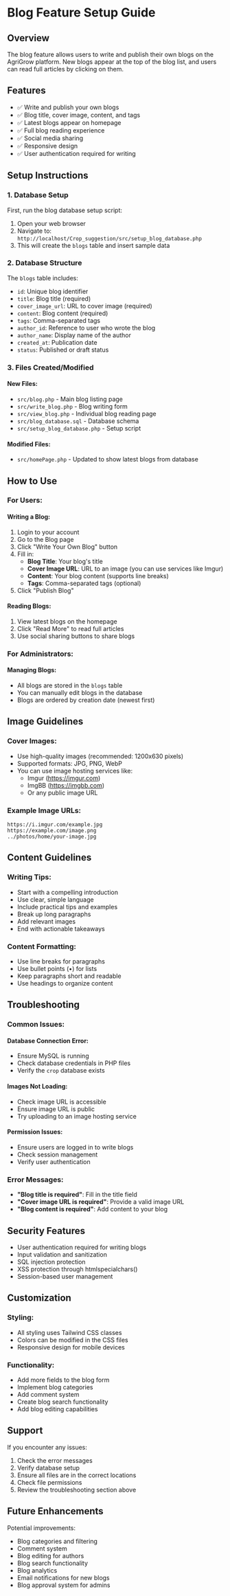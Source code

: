 # Blog Feature Setup Guide

## Overview
The blog feature allows users to write and publish their own blogs on the AgriGrow platform. New blogs appear at the top of the blog list, and users can read full articles by clicking on them.

## Features
- ✅ Write and publish your own blogs
- ✅ Blog title, cover image, content, and tags
- ✅ Latest blogs appear on homepage
- ✅ Full blog reading experience
- ✅ Social media sharing
- ✅ Responsive design
- ✅ User authentication required for writing

## Setup Instructions

### 1. Database Setup
First, run the blog database setup script:

1. Open your web browser
2. Navigate to: `http://localhost/Crop_suggestion/src/setup_blog_database.php`
3. This will create the `blogs` table and insert sample data

### 2. Database Structure
The `blogs` table includes:
- `id`: Unique blog identifier
- `title`: Blog title (required)
- `cover_image_url`: URL to cover image (required)
- `content`: Blog content (required)
- `tags`: Comma-separated tags
- `author_id`: Reference to user who wrote the blog
- `author_name`: Display name of the author
- `created_at`: Publication date
- `status`: Published or draft status

### 3. Files Created/Modified

#### New Files:
- `src/blog.php` - Main blog listing page
- `src/write_blog.php` - Blog writing form
- `src/view_blog.php` - Individual blog reading page
- `src/blog_database.sql` - Database schema
- `src/setup_blog_database.php` - Setup script

#### Modified Files:
- `src/homePage.php` - Updated to show latest blogs from database

## How to Use

### For Users:

#### Writing a Blog:
1. Login to your account
2. Go to the Blog page
3. Click "Write Your Own Blog" button
4. Fill in:
   - **Blog Title**: Your blog's title
   - **Cover Image URL**: URL to an image (you can use services like Imgur)
   - **Content**: Your blog content (supports line breaks)
   - **Tags**: Comma-separated tags (optional)
5. Click "Publish Blog"

#### Reading Blogs:
1. View latest blogs on the homepage
2. Click "Read More" to read full articles
3. Use social sharing buttons to share blogs

### For Administrators:

#### Managing Blogs:
- All blogs are stored in the `blogs` table
- You can manually edit blogs in the database
- Blogs are ordered by creation date (newest first)

## Image Guidelines

### Cover Images:
- Use high-quality images (recommended: 1200x630 pixels)
- Supported formats: JPG, PNG, WebP
- You can use image hosting services like:
  - Imgur (https://imgur.com)
  - ImgBB (https://imgbb.com)
  - Or any public image URL

### Example Image URLs:
```
https://i.imgur.com/example.jpg
https://example.com/image.png
../photos/home/your-image.jpg
```

## Content Guidelines

### Writing Tips:
- Start with a compelling introduction
- Use clear, simple language
- Include practical tips and examples
- Break up long paragraphs
- Add relevant images
- End with actionable takeaways

### Content Formatting:
- Use line breaks for paragraphs
- Use bullet points (•) for lists
- Keep paragraphs short and readable
- Use headings to organize content

## Troubleshooting

### Common Issues:

#### Database Connection Error:
- Ensure MySQL is running
- Check database credentials in PHP files
- Verify the `crop` database exists

#### Images Not Loading:
- Check image URL is accessible
- Ensure image URL is public
- Try uploading to an image hosting service

#### Permission Issues:
- Ensure users are logged in to write blogs
- Check session management
- Verify user authentication

### Error Messages:
- **"Blog title is required"**: Fill in the title field
- **"Cover image URL is required"**: Provide a valid image URL
- **"Blog content is required"**: Add content to your blog

## Security Features

- User authentication required for writing blogs
- Input validation and sanitization
- SQL injection protection
- XSS protection through htmlspecialchars()
- Session-based user management

## Customization

### Styling:
- All styling uses Tailwind CSS classes
- Colors can be modified in the CSS files
- Responsive design for mobile devices

### Functionality:
- Add more fields to the blog form
- Implement blog categories
- Add comment system
- Create blog search functionality
- Add blog editing capabilities

## Support

If you encounter any issues:
1. Check the error messages
2. Verify database setup
3. Ensure all files are in the correct locations
4. Check file permissions
5. Review the troubleshooting section above

## Future Enhancements

Potential improvements:
- Blog categories and filtering
- Comment system
- Blog editing for authors
- Blog search functionality
- Blog analytics
- Email notifications for new blogs
- Blog approval system for admins
